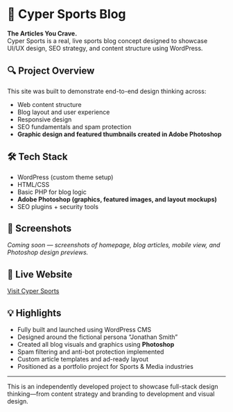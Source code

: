 # 🏈 Cyper Sports Blog

**The Articles You Crave.**  
Cyper Sports is a real, live sports blog concept designed to showcase UI/UX design, SEO strategy, and content structure using WordPress.

## 🔍 Project Overview
This site was built to demonstrate end-to-end design thinking across:
- Web content structure
- Blog layout and user experience
- Responsive design
- SEO fundamentals and spam protection
- **Graphic design and featured thumbnails created in Adobe Photoshop**

## 🛠 Tech Stack
- WordPress (custom theme setup)
- HTML/CSS
- Basic PHP for blog logic
- **Adobe Photoshop (graphics, featured images, and layout mockups)**
- SEO plugins + security tools

## 📸 Screenshots
_Coming soon — screenshots of homepage, blog articles, mobile view, and Photoshop design previews._

## 🔗 Live Website
[Visit Cyper Sports](https://www.cypersports.com)

## 💡 Highlights
- Fully built and launched using WordPress CMS
- Designed around the fictional persona “Jonathan Smith”
- Created all blog visuals and graphics using **Photoshop**
- Spam filtering and anti-bot protection implemented
- Custom article templates and ad-ready layout
- Positioned as a portfolio project for Sports & Media industries

---

This is an independently developed project to showcase full-stack design thinking—from content strategy and branding to development and visual design.
